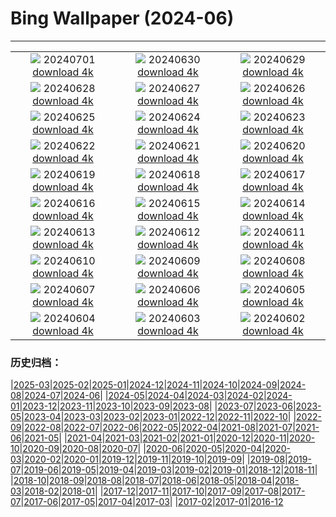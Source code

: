 # Bing Wallpaper (2024-06)
**************
| | | |
| :----: | :----: | :----: |
| ![](https://www.bing.com/th?id=OHR.FisgardLighthouse_EN-GB4370736522_1920x1080.jpg) 20240701 [download 4k](https://www.bing.com/th?id=OHR.FisgardLighthouse_EN-GB4370736522_UHD.jpg) | ![](https://www.bing.com/th?id=OHR.UbudBali_EN-GB2185347114_1920x1080.jpg) 20240630 [download 4k](https://www.bing.com/th?id=OHR.UbudBali_EN-GB2185347114_UHD.jpg) | ![](https://www.bing.com/th?id=OHR.LondonPride2024_EN-GB1799367171_1920x1080.jpg) 20240629 [download 4k](https://www.bing.com/th?id=OHR.LondonPride2024_EN-GB1799367171_UHD.jpg) |
| ![](https://www.bing.com/th?id=OHR.ChristopherPark_EN-GB4906176732_1920x1080.jpg) 20240628 [download 4k](https://www.bing.com/th?id=OHR.ChristopherPark_EN-GB4906176732_UHD.jpg) | ![](https://www.bing.com/th?id=OHR.FlorenceDuomo_EN-GB0264090217_1920x1080.jpg) 20240627 [download 4k](https://www.bing.com/th?id=OHR.FlorenceDuomo_EN-GB0264090217_UHD.jpg) | ![](https://www.bing.com/th?id=OHR.CardinalfishAnemone_EN-GB9934314587_1920x1080.jpg) 20240626 [download 4k](https://www.bing.com/th?id=OHR.CardinalfishAnemone_EN-GB9934314587_UHD.jpg) |
| ![](https://www.bing.com/th?id=OHR.FireWave_EN-GB9662129375_1920x1080.jpg) 20240625 [download 4k](https://www.bing.com/th?id=OHR.FireWave_EN-GB9662129375_UHD.jpg) | ![](https://www.bing.com/th?id=OHR.FloresIsland_EN-GB9368933126_1920x1080.jpg) 20240624 [download 4k](https://www.bing.com/th?id=OHR.FloresIsland_EN-GB9368933126_UHD.jpg) | ![](https://www.bing.com/th?id=OHR.DhakaBangladesh_EN-GB6313540805_1920x1080.jpg) 20240623 [download 4k](https://www.bing.com/th?id=OHR.DhakaBangladesh_EN-GB6313540805_UHD.jpg) |
| ![](https://www.bing.com/th?id=OHR.BrazilRainforest_EN-GB5655367336_1920x1080.jpg) 20240622 [download 4k](https://www.bing.com/th?id=OHR.BrazilRainforest_EN-GB5655367336_UHD.jpg) | ![](https://www.bing.com/th?id=OHR.LewaGiraffe_EN-GB5426424156_1920x1080.jpg) 20240621 [download 4k](https://www.bing.com/th?id=OHR.LewaGiraffe_EN-GB5426424156_UHD.jpg) | ![](https://www.bing.com/th?id=OHR.KokinoMacedonia_EN-GB4480367698_1920x1080.jpg) 20240620 [download 4k](https://www.bing.com/th?id=OHR.KokinoMacedonia_EN-GB4480367698_UHD.jpg) |
| ![](https://www.bing.com/th?id=OHR.CadesCove_EN-GB3888481980_1920x1080.jpg) 20240619 [download 4k](https://www.bing.com/th?id=OHR.CadesCove_EN-GB3888481980_UHD.jpg) | ![](https://www.bing.com/th?id=OHR.LupinIceland_EN-GB3513329815_1920x1080.jpg) 20240618 [download 4k](https://www.bing.com/th?id=OHR.LupinIceland_EN-GB3513329815_UHD.jpg) | ![](https://www.bing.com/th?id=OHR.HummingThistle_EN-GB9410129648_1920x1080.jpg) 20240617 [download 4k](https://www.bing.com/th?id=OHR.HummingThistle_EN-GB9410129648_UHD.jpg) |
| ![](https://www.bing.com/th?id=OHR.RedFoxDad_EN-GB2072246945_1920x1080.jpg) 20240616 [download 4k](https://www.bing.com/th?id=OHR.RedFoxDad_EN-GB2072246945_UHD.jpg) | ![](https://www.bing.com/th?id=OHR.TroopingTheColourParade_EN-GB1777396736_1920x1080.jpg) 20240615 [download 4k](https://www.bing.com/th?id=OHR.TroopingTheColourParade_EN-GB1777396736_UHD.jpg) | ![](https://www.bing.com/th?id=OHR.PeggysCove_EN-GB2774875684_1920x1080.jpg) 20240614 [download 4k](https://www.bing.com/th?id=OHR.PeggysCove_EN-GB2774875684_UHD.jpg) |
| ![](https://www.bing.com/th?id=OHR.RegistanUzbekistan_EN-GB2667913913_1920x1080.jpg) 20240613 [download 4k](https://www.bing.com/th?id=OHR.RegistanUzbekistan_EN-GB2667913913_UHD.jpg) | ![](https://www.bing.com/th?id=OHR.BigBendMilkyWay_EN-GB2396509445_1920x1080.jpg) 20240612 [download 4k](https://www.bing.com/th?id=OHR.BigBendMilkyWay_EN-GB2396509445_UHD.jpg) | ![](https://www.bing.com/th?id=OHR.GemsbokBotswana_EN-GB4060073723_1920x1080.jpg) 20240611 [download 4k](https://www.bing.com/th?id=OHR.GemsbokBotswana_EN-GB4060073723_UHD.jpg) |
| ![](https://www.bing.com/th?id=OHR.OsakaNight_EN-GB7737792955_1920x1080.jpg) 20240610 [download 4k](https://www.bing.com/th?id=OHR.OsakaNight_EN-GB7737792955_UHD.jpg) | ![](https://www.bing.com/th?id=OHR.BardenasBiosphere_EN-GB7353700362_1920x1080.jpg) 20240609 [download 4k](https://www.bing.com/th?id=OHR.BardenasBiosphere_EN-GB7353700362_UHD.jpg) | ![](https://www.bing.com/th?id=OHR.SummerJuneHare_EN-GB7076303066_1920x1080.jpg) 20240608 [download 4k](https://www.bing.com/th?id=OHR.SummerJuneHare_EN-GB7076303066_UHD.jpg) |
| ![](https://www.bing.com/th?id=OHR.HumpbackFamily_EN-GB1225853084_1920x1080.jpg) 20240607 [download 4k](https://www.bing.com/th?id=OHR.HumpbackFamily_EN-GB1225853084_UHD.jpg) | ![](https://www.bing.com/th?id=OHR.LesBravesNormandy_EN-GB6170955707_1920x1080.jpg) 20240606 [download 4k](https://www.bing.com/th?id=OHR.LesBravesNormandy_EN-GB6170955707_UHD.jpg) | ![](https://www.bing.com/th?id=OHR.MadagascarRiver_EN-GB5519884060_1920x1080.jpg) 20240605 [download 4k](https://www.bing.com/th?id=OHR.MadagascarRiver_EN-GB5519884060_UHD.jpg) |
| ![](https://www.bing.com/th?id=OHR.ChestnutBeeEater_EN-GB4849522533_1920x1080.jpg) 20240604 [download 4k](https://www.bing.com/th?id=OHR.ChestnutBeeEater_EN-GB4849522533_UHD.jpg) | ![](https://www.bing.com/th?id=OHR.CopenhagenBicycles_EN-GB4395240180_1920x1080.jpg) 20240603 [download 4k](https://www.bing.com/th?id=OHR.CopenhagenBicycles_EN-GB4395240180_UHD.jpg) | ![](https://www.bing.com/th?id=OHR.SestriLevante_EN-GB3931672297_1920x1080.jpg) 20240602 [download 4k](https://www.bing.com/th?id=OHR.SestriLevante_EN-GB3931672297_UHD.jpg) |

### 历史归档：

|[2025-03](/2025-03/2025-03.md)|[2025-02](/2025-02/2025-02.md)|[2025-01](/2025-01/2025-01.md)|[2024-12](/2024-12/2024-12.md)|[2024-11](/2024-11/2024-11.md)|[2024-10](/2024-10/2024-10.md)|[2024-09](/2024-09/2024-09.md)|[2024-08](/2024-08/2024-08.md)|[2024-07](/2024-07/2024-07.md)|[2024-06](/2024-06/2024-06.md)|
|[2024-05](/2024-05/2024-05.md)|[2024-04](/2024-04/2024-04.md)|[2024-03](/2024-03/2024-03.md)|[2024-02](/2024-02/2024-02.md)|[2024-01](/2024-01/2024-01.md)|[2023-12](/2023-12/2023-12.md)|[2023-11](/2023-11/2023-11.md)|[2023-10](/2023-10/2023-10.md)|[2023-09](/2023-09/2023-09.md)|[2023-08](/2023-08/2023-08.md)|
|[2023-07](/2023-07/2023-07.md)|[2023-06](/2023-06/2023-06.md)|[2023-05](/2023-05/2023-05.md)|[2023-04](/2023-04/2023-04.md)|[2023-03](/2023-03/2023-03.md)|[2023-02](/2023-02/2023-02.md)|[2023-01](/2023-01/2023-01.md)|[2022-12](/2022-12/2022-12.md)|[2022-11](/2022-11/2022-11.md)|[2022-10](/2022-10/2022-10.md)|
|[2022-09](/2022-09/2022-09.md)|[2022-08](/2022-08/2022-08.md)|[2022-07](/2022-07/2022-07.md)|[2022-06](/2022-06/2022-06.md)|[2022-05](/2022-05/2022-05.md)|[2022-04](/2022-04/2022-04.md)|[2021-08](/2021-08/2021-08.md)|[2021-07](/2021-07/2021-07.md)|[2021-06](/2021-06/2021-06.md)|[2021-05](/2021-05/2021-05.md)|
|[2021-04](/2021-04/2021-04.md)|[2021-03](/2021-03/2021-03.md)|[2021-02](/2021-02/2021-02.md)|[2021-01](/2021-01/2021-01.md)|[2020-12](/2020-12/2020-12.md)|[2020-11](/2020-11/2020-11.md)|[2020-10](/2020-10/2020-10.md)|[2020-09](/2020-09/2020-09.md)|[2020-08](/2020-08/2020-08.md)|[2020-07](/2020-07/2020-07.md)|
|[2020-06](/2020-06/2020-06.md)|[2020-05](/2020-05/2020-05.md)|[2020-04](/2020-04/2020-04.md)|[2020-03](/2020-03/2020-03.md)|[2020-02](/2020-02/2020-02.md)|[2020-01](/2020-01/2020-01.md)|[2019-12](/2019-12/2019-12.md)|[2019-11](/2019-11/2019-11.md)|[2019-10](/2019-10/2019-10.md)|[2019-09](/2019-09/2019-09.md)|
|[2019-08](/2019-08/2019-08.md)|[2019-07](/2019-07/2019-07.md)|[2019-06](/2019-06/2019-06.md)|[2019-05](/2019-05/2019-05.md)|[2019-04](/2019-04/2019-04.md)|[2019-03](/2019-03/2019-03.md)|[2019-02](/2019-02/2019-02.md)|[2019-01](/2019-01/2019-01.md)|[2018-12](/2018-12/2018-12.md)|[2018-11](/2018-11/2018-11.md)|
|[2018-10](/2018-10/2018-10.md)|[2018-09](/2018-09/2018-09.md)|[2018-08](/2018-08/2018-08.md)|[2018-07](/2018-07/2018-07.md)|[2018-06](/2018-06/2018-06.md)|[2018-05](/2018-05/2018-05.md)|[2018-04](/2018-04/2018-04.md)|[2018-03](/2018-03/2018-03.md)|[2018-02](/2018-02/2018-02.md)|[2018-01](/2018-01/2018-01.md)|
|[2017-12](/2017-12/2017-12.md)|[2017-11](/2017-11/2017-11.md)|[2017-10](/2017-10/2017-10.md)|[2017-09](/2017-09/2017-09.md)|[2017-08](/2017-08/2017-08.md)|[2017-07](/2017-07/2017-07.md)|[2017-06](/2017-06/2017-06.md)|[2017-05](/2017-05/2017-05.md)|[2017-04](/2017-04/2017-04.md)|[2017-03](/2017-03/2017-03.md)|
|[2017-02](/2017-02/2017-02.md)|[2017-01](/2017-01/2017-01.md)|[2016-12](/2016-12/2016-12.md)